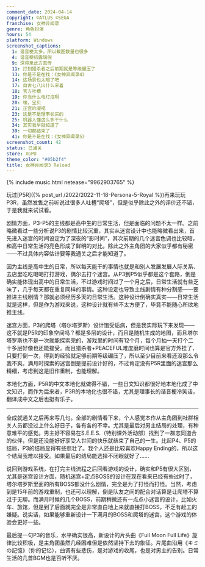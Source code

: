 ```yaml
---
comment_date: 2024-04-14
copyright: ©ATLUS ©SEGA
franchise: 女神异闻录
genre: 角色扮演
hours: 54
platform: Windows
screenshot_captions:
  1: 谐音梗太多，所以截图数量也很多
  4: 谐音梗初露端倪
  9: 深得泉此方真传
  11: 打到猎杀者之后前期就是等级碾压了
  13: 你是不是在找：《女神异闻录4》
  14: 这场景也太暗了吧
  17: 自古七八出什么来着
  18: 官方吐槽
  19: 你当什么电灯泡啊
  20: 嘿，宝贝
  21: 正宫的凝视
  23: 这是不是理事长买的
  25: 机器人懂这么多干什么
  34: 其实我早就知道了
  39: 一切都结束了
  41: 你是不是在找：《女神异闻录5》
screenshot_count: 42
status: 已通关
store: XGPU
theme_color: "#05b2f4"
title: 女神异闻录3 Reload
---
```

{% include music.html netease="9962903765" %}

玩过[P5R]({% post_url /2022/2022-11-18-Persona-5-Royal %})再来玩玩P3R，虽然发售之前听说过很多人吐槽“爬塔”，但是似乎除此之外的评价还不错，于是我就来试试看。

剧情方面，P3-P5的主线都是高中生的日常生活，但是面临的问题不太一样。之前略微看过一些分析说P3的剧情比较沉重，其实从迷宫设计中也能略微看出来，首先进入迷宫的时间设定为了深夜的“影时间”，其次前期的几个迷宫色调也比较暗，和高中日常生活的亮色形成了鲜明的对比。除此之外主角团的大家似乎都有秘密——不过具体内容估计要等我通关之后才能知道了。

因为主线是高中生的日常，所以每天能干的事情也就是和别人发展发展人际关系、去店里吃吃喝喝打打游戏，偶尔去打个迷宫。从P3到P5似乎都是这个套路，倒是确实能体现出高中的日常生活，不过游戏时间过了一个月之后，日常生活就有些乏味了，几乎每天都在重复同样的事情。这种设定也导致主线剧情有种分割感——要推进主线剧情？那就必须经历多天的日常生活。这种设计倒确实真实——日常生活就是这样，但是作为游戏来说，这种设计就有些不太方便了，毕竟不能随心所欲地推主线。

迷宫方面，P3的爬塔（塔尔塔罗斯）设计饱受诟病，但是我实际玩下来发现——这不就是P5R的印象空间吗？都是多层的设计，而且是随机生成的地图，而且塔尔塔罗斯也不是一次就能探索完的，游戏里的时间有12个月，每个月抽一天打个二十多层好像也还能接受。而且猎杀者+PEACEFUL难度磨时间也算是官方外挂了，只要打倒一次，得到的经验就足够前期等级碾压了，所以至少目前来看还没那么令我不爽。满月时探索的迷宫倒是提前设计好的，不过肯定没有P5R里面的迷宫那么精细，考虑到这是旧作重制，也能理解。

本地化方面，P5R的中文本地化就做得不错，一些日文知识都很好地本地化成了中文知识，而作为后来者，P3R的本地化也很不错，尤其是理事长的谐音梗冷笑话，翻译成中文之后也挺有乐子。

----

全成就通关之后再来写几句。全部的剧情看下来，个人感觉本作从主角团到社群相关人员都没过上什么好日子，各有各的不幸。尤其是最后对男主结局的处理，有种意难平的感觉。男主好不容易在S.E.E.S.（特别课外活动部）找到了一群志同道合的伙伴，但是还没能好好享受人世间的快乐就结束了自己的一生。比起P4、P5的结局，P3的结局显得有些悲壮了。我个人还是比较喜欢Happy Ending的，所以这个结局我难以接受。如果最后的结局能选择不闭眼就好了……

说回到游戏系统，在打完主线流程之后回看游戏的设计，确实和P5有很大区别，尤其是迷宫设计方面，随机迷宫+定点BOSS的设计在现在看来已经有些过时了，塔尔塔罗斯里面的所有BOSS都没什么剧情，完全是为了打怪而打怪。当然，考虑到是15年前的游戏重制，也还可以理解，倒是队友之间的配合对话算是让爬塔不算过于无聊。而满月时候的几个BOSS，前期稍微还有一点点小迷宫的设计，比如火车、旅馆，但是到了后面就完全是非常直白地上来就直接打BOSS，不乏有赶工的嫌疑。说实话，如果能够重新设计一下满月的BOSS和爬塔的迷宫，这个游戏的体验会更好一些。

最后提一句P3的音乐，水平确实很高，新设计的片头曲《Full Moon Full Life》旋律比较积极，是主角团虽然几经困难但是依然坚持下去的象征。片尾曲沿用《キミの記憶》（你的记忆），曲调有些悲伤，是对游戏的收尾，也是对男主的告别。日常生活的几首BGM也是百听不厌。
